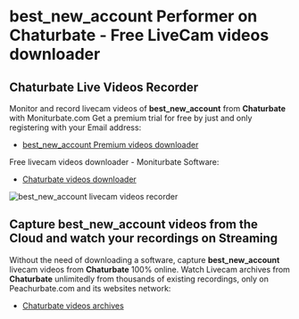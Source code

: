 # best_new_account Performer on Chaturbate - Free LiveCam videos downloader

## Chaturbate Live Videos Recorder

Monitor and record livecam videos of **best_new_account** from **Chaturbate** with Moniturbate.com
Get a premium trial for free by just and only registering with your Email address:
* [best_new_account Premium videos downloader](https://moniturbate.com/request-demo-licence-key.html)

Free livecam videos downloader - Moniturbate Software:
* [Chaturbate videos downloader](https://moniturbate.com/moniturbate-download-software.html)

![best_new_account livecam videos recorder](https://peachurnet.com/templates/moniturbate-software.png)


## Capture best_new_account videos from the Cloud and watch your recordings on Streaming

Without the need of downloading a software, capture **best_new_account** livecam videos from **Chaturbate** 100% online.
Watch Livecam archives from **Chaturbate** unlimitedly from thousands of existing recordings, only on Peachurbate.com and its websites network:
* [Chaturbate videos archives](https://peachurnet.com/)